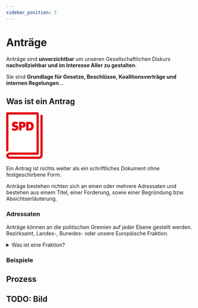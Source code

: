 ```yaml
---
sidebar_position: 3
---
```


# Anträge

Anträge sind **unverzichtbar** um unseren Gesellschaftlichen Diskurs **nachvollziehbar und im Interesse Aller zu gestalten**. 

Sie sind **Grundlage für Gesetze, Beschlüsse, Koalitionsverträge und internen Regelungen**... 

## Was ist ein Antrag
![Antrag](/img/SPD_Parteibuch_rot-frei_RGB.svg)

Ein Antrag ist nichts weiter als ein schriftliches Dokument ohne festgeschirbene Form.

Anträge bestehen richten sich an einen oder mehrere Adressaten und bestehen aus einem Titel, einer Forderung, sowie einer Begründung bzw. Absichtserläuterung.

### Adressaten
Anträge können an die politischen Gremien auf jeder Ebene gestellt werden.
Bezirksamt, Landes-, Bunedes- oder unsere Europäische Fraktion.

<details>
  <summary>Was ist eine Fraktion?</summary>
  <div>

  </div>
</details>

### Beispiele

## Prozess

## TODO: Bild